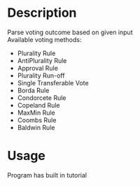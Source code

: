 # Description
Parse voting outcome based on given input  
Available voting methods:
- Plurality Rule
- AntiPlurality Rule
- Approval Rule
- Plurality Run-off
- Single Transferable Vote
- Borda Rule
- Condorcete Rule
- Copeland Rule
- MaxMin Rule
- Coombs Rule
- Baldwin Rule

# Usage
Program has built in tutorial